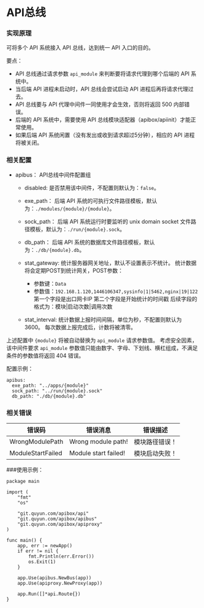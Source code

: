 API总线
============

### 实现原理

可将多个 API 系统接入 API 总线，达到统一 API 入口的目的。

要点：

 - API 总线通过请求参数 `api_module` 来判断要将请求代理到哪个后端的 API 系统中。
 - 当后端 API 进程未启动时，API 总线会尝试启动 API 进程后再将请求代理过去。
 - API 总线要与 API 代理中间件一同使用才会生效，否则将返回 500 内部错误。
 - 后端的 API 系统中，需要使用 API 总线模块适配器（apibox/apiinit）才能正常使用。
 - 如果后端 API 系统闲置（没有发出或收到请求超过5分钟），相应的 API 进程将被关闭。

### 相关配置

- apibus：
    API总线中间件配置组

    - disabled:
      是否禁用该中间件，不配置则默认为：`false`。

    - exe_path：
      后端 API 系统的可执行文件路径模板，默认为：`./modules/{module}/{module}`。
      
    - sock_path：
      后端 API 系统运行时要监听的 unix domain socket 文件路径模板，默认为：`./run/{module}.sock`。
      
    - db_path：
      后端 API 系统的数据库文件路径模板，默认为：`./db/{module}.db`。

    - stat_gateway:
      统计服务器网关地址，默认不设置表示不统计。
      统计数据将会定期POST到统计网关，POST参数：
      - 参数键：`Data`
      - 参数值：`192.168.1.120,1446106347,sysinfo|1|5462,nginx|19|122`
        第一个字段是出口网卡IP
        第二个字段是开始统计的时间戳
        后续字段的格式为：模块|启动次数|调用次数

    - stat_interval:
      统计数据上报时间间隔，单位为秒，不配置则默认为3600。
      每次数据上报完成后，计数将被清零。

上述配置中 `{module}` 将被自动替换为 `api_module` 请求参数值。
考虑安全因素，该中间件要求 `api_module` 参数值只能由数字、字母、下划线、横杠组成，不满足条件的参数值将返回 404 错误。
      
配置示例：

	apibus:
	  exe_path: "../apps/{module}"
	  sock_path: "../run/{module}.sock"
	  db_path: "./db/{module}.db"

### 相关错误

| 错误码                     | 错误消息                     | 错误描述            |
| ------------------------- | --------------------------- | ------------------ |
| WrongModulePath           | Wrong module path!          | 模块路径错误！       |
| ModuleStartFailed         | Module start failed!        | 模块启动失败！       |


###使用示例：

	package main
	
	import (
		"fmt"
		"os"
	
		"git.quyun.com/apibox/api"
		"git.quyun.com/apibox/apibus"
		"git.quyun.com/apibox/apiproxy"
	)
	
	func main() {
		app, err := newApp()
		if err != nil {
			fmt.Println(err.Error())
			os.Exit(1)
		}
	
		app.Use(apibus.NewBus(app))
		app.Use(apiproxy.NewProxy(app))
	
		app.Run([]*api.Route{})
	}

